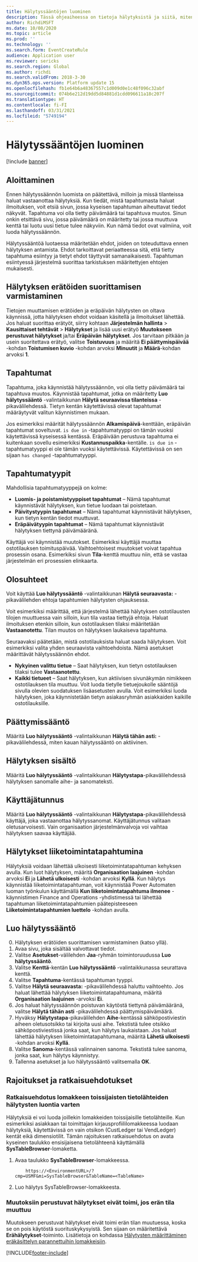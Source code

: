 ```yaml
---
title: Hälytyssääntöjen luominen
description: Tässä ohjeaiheessa on tietoja hälytyksistä ja siitä, miten hälytyssääntö luodaan.
author: RichdiMSFT
ms.date: 10/08/2020
ms.topic: article
ms.prod: ''
ms.technology: ''
ms.search.form: EventCreateRule
audience: Application user
ms.reviewer: sericks
ms.search.region: Global
ms.author: richdi
ms.search.validFrom: 2018-3-30
ms.dyn365.ops.version: Platform update 15
ms.openlocfilehash: fb1e64b6a48367557c1d009d0e1c48f096c32abf
ms.sourcegitcommit: 074b6e212d19dd5d84881d1cdd096611a18c207f
ms.translationtype: HT
ms.contentlocale: fi-FI
ms.lasthandoff: 03/31/2021
ms.locfileid: "5749194"
---
```

# <a name="create-alert-rules"></a>Hälytyssääntöjen luominen

[!include [banner](../includes/banner.md)]

## <a name="getting-started"></a>Aloittaminen

Ennen hälytyssäännön luomista on päätettävä, milloin ja missä tilanteissa haluat vastaanottaa hälytyksiä. Kun tiedät, mistä tapahtumasta haluat ilmoituksen, voit etsiä sivun, jossa kyseisen tapahtuman aiheuttavat tiedot näkyvät. Tapahtuma voi olla tietty päivämäärä tai tapahtuva muutos. Sinun onkin etsittävä sivu, jossa päivämäärä on määritetty tai jossa muuttuva kenttä tai luotu uusi tietue tulee näkyviin. Kun nämä tiedot ovat valmiina, voit luoda hälytyssäännön.

Hälytyssääntöä luotaessa määritetään ehdot, joiden on toteuduttava ennen hälytyksen antamista. Ehdot tarkoittavat periaatteessa sitä, että tietty tapahtuma esiintyy ja tietyt ehdot täyttyvät samanaikaisesti. Tapahtuman esiintyessä järjestelmä suorittaa tarkistuksen määritettyjen ehtojen mukaisesti.

## <a name="ensure-the-alert-batch-jobs-are-running"></a>Hälytyksen erätöiden suorittamisen varmistaminen

Tietojen muuttamisen erätöiden ja eräpäivän hälytysten on oltava käynnissä, jotta hälytyksen ehdot voidaan käsitellä ja ilmoitukset lähettää. Jos haluat suorittaa erätyöt, siirry kohtaan **Järjestelmän hallinta** > **Kausittaiset tehtävät** > **Hälytykset** ja lisää uusi erätyö **Muutokseen perustuvat hälytykset** ja/tai **Eräpäivän hälytykset**. Jos tarvitaan pitkään ja usein suoritettava erätyö, valitse **Toistuvuus** ja määritä **Ei päättymispäivää** -kohdan **Toistumisen kuvio** -kohdan arvoksi **Minuutit** ja **Määrä**-kohdan arvoksi **1**.

## <a name="events"></a>Tapahtumat

Tapahtuma, joka käynnistää hälytyssäännön, voi olla tietty päivämäärä tai tapahtuva muutos. Käynnistää tapahtumat, jotka on määritetty **Luo hälytyssääntö** -valintaikkunan **Hälytä seuraavissa tilanteissa** -pikavälilehdessä. Tietyn kentän käytettävissä olevat tapahtumat määräytyvät valitun käynnistimen mukaan.

Jos esimerkiksi määrität hälytyssäännön **Alkamispäivä**-kenttään, eräpäivän tapahtumat soveltuvat. `is due in` -tapahtumatyyppi on tämän vuoksi käytettävissä kyseisessä kentässä. Eräpäivään perustuva tapahtuma ei kuitenkaan sovellu esimerkiksi **Kustannuspaikka**-kentälle. `is due in` -tapahtumatyyppi ei ole tämän vuoksi käytettävissä. Käytettävissä on sen sijaan `has changed` -tapahtumatyyppi.

## <a name="event-types"></a>Tapahtumatyypit

Mahdollisia tapahtumatyyppejä on kolme:

- **Luomis- ja poistamistyyppiset tapahtumat** – Nämä tapahtumat käynnistävät hälytyksen, kun tietue luodaan tai poistetaan.
- **Päivitystyypin tapahtumat** – Nämä tapahtumat käynnistävät hälytyksen, kun tietyn kentän tiedot muuttuvat.
- **Eräpäivätyypin tapahtumat** – Nämä tapahtumat käynnistävät hälytyksen tiettynä päivämääränä.
    
Käyttäjä voi käynnistää muutokset. Esimerkiksi käyttäjä muuttaa ostotilauksen toimituspäivää. Vaihtoehtoisest muutokset voivat tapahtua prosessin osana. Esimerkiksi sivun **Tila**-kenttä muuttuu niin, että se vastaa järjestelmän eri prosessien elinkaarta.

## <a name="conditions"></a>Olosuhteet

Voit käyttää **Luo hälytyssääntö** -valintaikkunan **Hälytä seuraavasta:** -pikavälilehden ehtoja tapahtumien hälytysten ohjauksessa.

Voit esimerkiksi määrittää, että järjestelmä lähettää hälytyksen ostotilausten tilojen muuttuessa vain silloin, kun tila vastaa tiettyjä ehtoja. Haluat ilmoituksen etenkin silloin, kun ostotilauksen tilaksi määritetään **Vastaanotettu**. Tilan muutos on hälytyksen laukaiseva tapahtuma.

Seuraavaksi päätetään, mistä ostotilauksista haluat saada hälytyksen. Voit esimerkiksi valita yhden seuraavista vaihtoehdoista. Nämä asetukset määrittävät hälytyssäännön ehdot.

- **Nykyinen valittu tietue** – Saat hälytyksen, kun tietyn ostotilauksen tilaksi tulee **Vastaanotettu**.
- **Kaikki tietueet** – Saat hälytyksen, kun aktiivisen sivunäkymän nimikkeen ostotilauksen tila muuttuu. Voit luoda tietylle tietuejoukolle sääntöjä sivulla olevien suodatuksen lisäasetusten avulla. Voit esimerkiksi luoda hälytyksen, joka käynnistetään tietyn asiakasryhmän asiakkaiden kaikille ostotilauksille.
    
## <a name="expiry-of-rule"></a>Päättymissääntö

Määritä **Luo hälytyssääntö** -valintaikkunan **Hälytä tähän asti:** -pikavälilehdessä, miten kauan hälytyssääntö on aktiivinen.

## <a name="alert-contents"></a>Hälytyksen sisältö

Määritä **Luo hälytyssääntö** -valintaikkunan **Hälytystapa**-pikavälilehdessä hälytyksen sanomalle aihe- ja sanomateksti.

## <a name="user-id"></a>Käyttäjätunnus

Määritä **Luo hälytyssääntö** -valintaikkunan **Hälytystapa**-pikavälilehdessä käyttäjä, joka vastaanottaa hälytyssanomat. Käyttäjätunnus valitaan oletusarvoisesti. Vain organisaation järjestelmänvalvoja voi vaihtaa hälytyksen saavaa käyttäjää.

## <a name="alerts-as-business-events"></a>Hälytykset liiketoimintatapahtumina

Hälytyksiä voidaan lähettää ulkoisesti liiketoimintatapahtuman kehyksen avulla. Kun luot hälytyksen, määritä **Organisaation laajuinen** -kohdan arvoksi **Ei** ja **Lähetä ulkoisesti** -kohdan arvoksi **Kyllä**. Kun hälytys käynnistää liiketoimintatapahtuman, voit käynnistää Power Automaten luoman työnkulun käyttämällä **Kun liiketoimintatapahtuma ilmenee** -käynnistimen Finance and Operations -yhdistimessä tai lähettää tapahtuman liiketoimintatapahtumien päätepisteeseen **Liiketoimintatapahtumien luettelo** -kohdan avulla.

## <a name="create-an-alert-rule"></a>Luo hälytyssääntö

0. Hälytyksen erätöiden suorittamisen varmistaminen (katso yllä).
1. Avaa sivu, joka sisältää valvottavat tiedot.
2. Valitse **Asetukset**-välilehden **Jaa**-ryhmän toimintoruudussa **Luo hälytyssääntö**.
3. Valitse **Kenttä**-kentän **Luo hälytyssääntö** -valintaikkunassa seurattava kenttä.
4. Valitse **Tapahtuma**-kentässä tapahtuman tyyppi.
5. Valitse **Hälytä seuraavasta:** -pikavälilehdessä haluttu vaihtoehto. Jos haluat lähettää hälytyksen liiketoimintatapahtumana, määritä **Organisaation laajuinen** -arvoksi **Ei**.
6. Jos haluat hälytyssäännön poistuvan käytöstä tiettynä päivämääränä, valitse **Hälytä tähän asti** -pikavälilehdessä päättymispäivämäärä.
7. Hyväksy **Hälytystapa**-pikavälilehden **Aihe**-kentässä sähköpostiviestin aiheen oletusotsikko tai kirjoita uusi aihe. Tekstistä tulee otsikko sähköpostiviestissä jonka saat, kun hälytys laukaistaan. Jos haluat lähettää hälytyksen liiketoimintatapahtumana, määritä **Lähetä ulkoisesti** -kohdan arvoksi **Kyllä**.
8. Valitse **Sanoma**-kentässä valinnainen sanoma. Tekstistä tulee sanoma, jonka saat, kun hälytys käynnistyy.
9. Tallenna asetukset ja luo hälytyssääntö valitsemalla **OK**.

## <a name="limitations-and-workarounds"></a>Rajoitukset ja ratkaisuehdotukset

### <a name="workaround-for-creating-alerts-for-the-secondary-data-sources-of-a-form"></a>Ratkaisuehdotus lomakkeen toissijaisten tietolähteiden hälytysten luontia varten
Hälytyksiä ei voi luoda joillekin lomakkeiden toissijaisille tietolähteille. Kun esimerkiksi asiakkaan tai toimittajan kirjausprofiililomakkeessa luodaan hälytyksiä, käytettävissä on vain otsikon (CustLedger tai VendLedger) kentät eikä dimensiotilit. Tämän rajoituksen ratkaisuehdotus on avata kyseinen taulukko ensisijaisena tietolähteenä käyttämällä **SysTableBrowser**-lomaketta. 
1. Avaa taulukko **SysTableBrowser**-lomakkeessa.
    ```
        https://<EnvironmentURL>/?cmp=USMF&mi=SysTableBrowser&TableName=<TableName>
    ```
2. Luo hälytys SysTableBrowser-lomakkeesta.

### <a name="change-based-alerts-do-not-work-for-batch-status-changes"></a>Muutoksiin perustuvat hälytykset eivät toimi, jos erän tila muuttuu
Muutokseen perustuvat hälytykset eivät toimi erän tilan muutuessa, koska se on pois käytöstä suorituskykysyistä. Sen sijaan on määritettävä **Erähälytykset**-toiminto. Lisätietoja on kohdassa [Hälytysten määrittäminen eräkäsittelyn parannettuihin lomakkeisiin](https://docs.microsoft.com/dynamics365/fin-ops-core/dev-itpro/sysadmin/alerts#set-up-alerts-for-batch-enhanced-forms).


[!INCLUDE[footer-include](../../../includes/footer-banner.md)]
